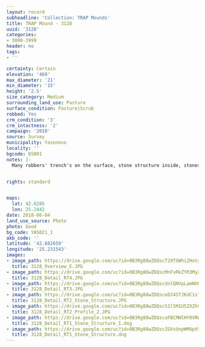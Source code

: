 ```yaml
---
layout: record
subheadline: 'Collection: TRAP Mounds'
title: TRAP Mound - 3128
uuid: '3128'
categories:
- 3000-3999
header: no
tags:
- ''

certainty: Certain
elevation: '469'
max_diameter: '21'
min_diameter: '15'
height: '2.5'
size_category: Medium
surrounding_land_use: Pasture
surface_condition: Pasture|Scrub
robbed: Yes
crm_condition: '3'
crm_intactness: '2'
campaign: '2010'
source: Survey
municipality: Yasenovo
locality: ''
bgcode: DS001
notes: |-
  Many robbers' trench's on the surface, stone structure inside, stones on the surface.


rights: standard


maps:
  lat: 42.6285
  lon: 25.2442
date: 2018-06-04
land_use_source: Photo
photo: Good
bg_code: YAS021_1
akb_code: ''
latitude: '42.682659'
longitude: '25.231543'
images:
- image_path: https://drive.google.com/uc?id=0B3Rg88wZDQscT29TSWhiZHotaWc
  title: 3128_Overview_E.JPG
- image_path: https://drive.google.com/uc?id=0B3Rg88wZDQscMnFxRkZYR3MyZTg
  title: 3128_Detail_RT4.JPG
- image_path: https://drive.google.com/uc?id=0B3Rg88wZDQscdnlQNVpLamNhMk0
  title: 3128_Detail_RT3.JPG
- image_path: https://drive.google.com/uc?id=0B3Rg88wZDQsceDJ4STJKdC1sTjg
  title: 3128_Detail_RT2_Stone_Structure.JPG
- image_path: https://drive.google.com/uc?id=0B3Rg88wZDQscS1l5M1U5ZXZhVjA
  title: 3128_Detail_RT2_Profile_2.JPG
- image_path: https://drive.google.com/uc?id=0B3Rg88wZDQscaFBCMWlHY0VRWTg
  title: 3128_Detail_RT1_Stone_Structure_I.dng
- image_path: https://drive.google.com/uc?id=0B3Rg88wZDQscZGVsUnpWMUpXSEE
  title: 3128_Detail_RT1_Stone_Structure.dng
---
```

